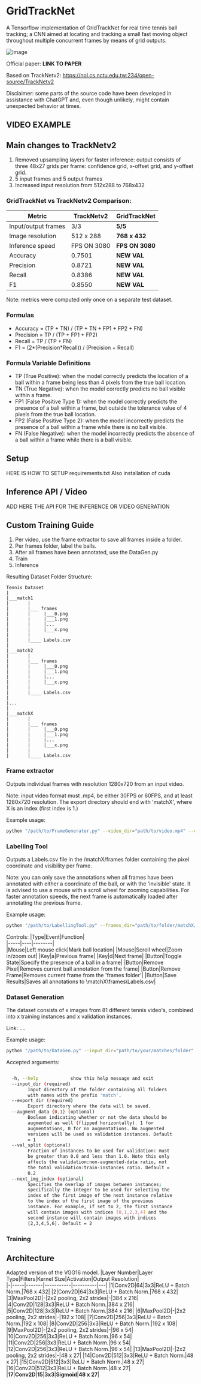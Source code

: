 # GridTrackNet
A Tensorflow implementation of GridTrackNet for real time tennis ball tracking; a CNN aimed at locating and tracking a small fast moving object throughout multiple concurrent frames by means of grid outputs.

![image](https://github.com/VKorpelshoek/GridTrackNet/blob/main/Figures/GridTrackNet.png) 

Official paper: **LINK TO PAPER**

Based on TrackNetv2: https://nol.cs.nctu.edu.tw:234/open-source/TrackNetv2

Disclaimer: some parts of the source code have been developed in assistance with ChatGPT and, even though unlikely, might contain unexpected behavior at times.
## VIDEO EXAMPLE


## Main changes to TrackNetv2
1. Removed upsampling layers for faster inference: output consists of three 48x27 grids per frame: confidence grid, x-offset grid, and y-offset grid.
2. 5 input frames and 5 output frames
3. Increased input resolution from 512x288 to 768x432

### GridTrackNet vs TrackNetv2 Comparison:

|Metric|TrackNetv2|**GridTrackNet**|   
|---------|-----|-----|
|Input/output frames|3/3| **5/5**|
|Image resolution|512 x 288| **768 x 432**|
|Inference speed|FPS ON 3080|**FPS ON 3080**|
|Accuracy|0.7501|**NEW VAL**|
|Precision|0.8721|**NEW VAL**|
|Recall|0.8386|**NEW VAL**|
|F1|0.8550|**NEW VAL**|

Note: metrics were computed only once on a separate test dataset.

### Formulas
- Accuracy = (TP + TN) / (TP + TN + FP1 + FP2 + FN)
- Precision = TP / (TP + FP1 + FP2)
- Recall = TP / (TP + FN)
- F1 = (2*(Precision*Recall)) / (Precision + Recall)

### Formula Variable Definitions
- TP (True Positive): when the model correctly predicts the location of a ball within a frame being less than 4 pixels from the true ball location.
- TN (True Negative): when the model correctly predicts no ball visible within a frame.
- FP1 (False Positive Type 1): when the model correctly predicts the presence of a ball within a frame, but outside the tolerance value of 4 pixels from the true ball location.
- FP2 (False Positive Type 2): when the model incorrectly predicts the presence of a ball within a frame while there is no ball visible. 
- FN (False Negative): when the model incorrectly predicts the absence of a ball within a frame while there is a ball visible. 




## Setup
HERE IS HOW TO SETUP requirements.txt
Also installation of cuda

## Inference API / Video
ADD HERE THE API FOR THE INFERENCE OR VIDEO GENERATION

## Custom Training Guide
1. Per video, use the frame extractor to save all frames inside a folder.
2. Per frames folder, label the balls.
3. After all frames have been annotated, use the DataGen.py
4. Train
5. Inference

Resulting Dataset Folder Structure:
```
Tennis Dataset
|   
|___match1    
|       |    
|       |___ frames
|       |     |___0.png
|       |     |___1.png
|       |     |...
|       |     |___x.png
|       |
|       |____ Labels.csv
|     
|___match2    
|       |    
|       |___ frames
|       |     |___0.png
|       |     |___1.png
|       |     |...
|       |     |___x.png
|       |
|       |____ Labels.csv
| 
|...
|
|___matchX    
|       |    
|       |___ frames
|       |     |___0.png
|       |     |___1.png
|       |     |...
|       |     |___x.png
|       |
|       |____ Labels.csv
```  

### Frame extractor
Outputs individual frames with resolution 1280x720 from an input video.

Note: input video format must .mp4, be either 30FPS or 60FPS, and at least 1280x720 resolution. The export directory should end with 'matchX', where X is an index (first index is 1.) 


Example usage:
```bash
python "/path/to/FrameGenerator.py" --video_dir="path/to/video.mp4" --export_dir="path/to/folder/matchX"
```   

### Labelling Tool
Outputs a Labels.csv file in the /matchX/frames folder containing the pixel coordinate and visibility per frame.

Note: you can only save the annotations when all frames have been annotated with either a coordinate of the ball, or with the 'invisible' state. It is advised to use a mouse with a scroll wheel for zooming capabilities. For faster annotation speeds, the next frame is automatically loaded after annotating the previous frame.

Example usage:
```bash
python "/path/to/LabellingTool.py" --frames_dir="path/to/folder/matchX/frames/"
```   

Controls:
|Type|Event|Function|   
|-----|----|--------|   
|Mouse|Left mouse click|Mark ball location|
|Mouse|Scroll wheel|Zoom in/zoom out|
|Key|a|Previous frame|
|Key|d|Next frame|
|Button|Toggle State|Specify the presence of a ball in a frame|
|Button|Remove Pixel|Removes current ball annotation from the frame|
|Button|Remove Frame|Removes current frame from the 'frames folder'|
|Button|Save Results|Saves all annotations to \matchX\frames\Labels.csv|




### Dataset Generation
The dataset consists of x images from 81 different tennis video's, combined into x training instances and x validation instances. 

Link: ....

Example usage:
```bash
python "/path/to/DataGen.py" --input_dir="path/to/your/matches/folder" --export_dir="path/to/your/export/folder" --val_split=0.2 --augment_data=1 --next_img_index=2
```
Accepted arguments:
```bash

  -h, --help            show this help message and exit
  --input_dir (required)
        Input directory of the folder containing all folders
        with names with the prefix 'match'.
  --export_dir (required)
        Export directory where the data will be saved.
  --augment_data {0,1} (optional) 
        Boolean indicating whether or not the data should be
        augmented as well (flipped horizontally). 1 for
        augmentations, 0 for no augmentations. No augmented
        versions will be used as validation instances. Default
        = 1
  --val_split (optional)
        Fraction of instances to be used for validation: must
        be greater than 0.0 and less than 1.0. Note this only
        affects the validation:non-augmented-data ratio, not
        the total validation:train-instances ratio. Default =
        0.2
  --next_img_index (optional)
        Specifies the overlap of images between instances;
        specifically the integer to be used for selecting the
        index of the first image of the next instance relative
        to the index of the first image of the previous
        instance. For example, if set to 2, the first instance
        will contain images with indices [0,1,2,3,4] and the
        second instance will contain images with indices
        [2,3,4,5,6]. Default = 2
```


### Training


## Architecture
Adapted version of the VGG16 model. 
|Layer Number|Layer Type|Filters|Kernel Size|Activation|Output Resolution|   
|-|-----|-------|-----------|----------|---|
|1|Conv2D|64|3x3|ReLU + Batch Norm.|768 x 432|
|2|Conv2D|64|3x3|ReLU + Batch Norm.|768 x 432|
|3|MaxPool2D|-|2x2 pooling, 2x2 strides|-|384 x 216|
|4|Conv2D|128|3x3|ReLU + Batch Norm.|384 x 216|
|5|Conv2D|128|3x3|ReLU + Batch Norm.|384 x 216|
|6|MaxPool2D|-|2x2 pooling, 2x2 strides|-|192 x 108|
|7|Conv2D|256|3x3|ReLU + Batch Norm.|192 x 108|
|8|Conv2D|256|3x3|ReLU + Batch Norm.|192 x 108|
|9|MaxPool2D|-|2x2 pooling, 2x2 strides|-|96 x 54|
|10|Conv2D|256|3x3|ReLU + Batch Norm.|96 x 54|
|11|Conv2D|256|3x3|ReLU + Batch Norm.|96 x 54|
|12|Conv2D|256|3x3|ReLU + Batch Norm.|96 x 54|
|13|MaxPool2D|-|2x2 pooling, 2x2 strides|-|48 x 27|
|14|Conv2D|512|3x3|ReLU + Batch Norm.|48 x 27|
|15|Conv2D|512|3x3|ReLU + Batch Norm.|48 x 27|
|16|Conv2D|512|3x3|ReLU + Batch Norm.|48 x 27|
|**17**|**Conv2D**|**15**|**3x3**|**Sigmoid**|**48 x 27**|









